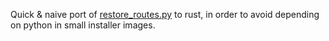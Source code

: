 Quick & naive port of [restore_routes.py](https://github.com/nix-community/nixos-images/blob/main/nix/kexec-installer/restore_routes.py) to rust,
in order to avoid depending on python in small installer images.
